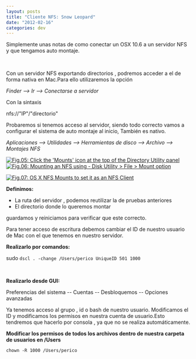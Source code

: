 ```yaml
---
layout: posts
title: "Cliente NFS: Snow Leopard"
date: "2012-02-16"
categories: dev
---
```


Simplemente unas notas de como conectar un OSX 10.6 a un servidor NFS y que tengamos auto montaje.

 

Con un servidor NFS exportando directorios , podremos acceder a el de forma nativa en Mac.Para ello utilizaremos la opción

_Finder --> Ir --> Conectarse a servidor_

Con la sintaxis

nfs://"IP"/"directorio"

Probaremos si tenemos acceso al servidor, siendo todo correcto vamos a configurar el sistema de auto montaje al inicio, También es nativo.

_Aplicaciones --> Utilidades --> Herramientas de disco --> Archivo --> Montajes NFS_

[![Fig.05: Click the 'Mounts' icon at the top of the Directory Utility panel](images/osx_leopard_nfs_diskutility_2.png "OS X: Mounts NFS icon at the top of the Directory Utility panel")](https://luispuente.net/?attachment_id=9005)[![Fig.06: Mounting an NFS using - Disk Utility > File > Mount option](images/NFS-Mounts-on-OSX.png "HowTo: NFS Mounts on OS X GUI Tool")](https://luispuente.net/?attachment_id=9006)

[![Fig.07: OS X NFS Mounts to set it as an NFS Client](images/set-mac-OS-X-as-an-NFS-client-300x191.png "HowTo: OS X NFS Mounts to set it as an NFS Client")](https://files.cyberciti.biz/uploads/faq/2010/10/set-mac-OS-X-as-an-NFS-client.png "HowTo: OS X NFS Mounts to set it as an NFS Client")

**Definimos:**

- La ruta del servidor , podemos reutilizar la de pruebas anteriores
- El directorio donde lo queremos montar

guardamos y reiniciamos para verificar que este correcto.

Para tener acceso de escritura debemos cambiar el ID de nuestro usuario de Mac con el que tenemos en nuestro servidor.

**Realizarlo por comandos:**

sudo `dscl . -change /Users/perico UniqueID 501 1000`

 

**Realizarlo desde GUI:**

Preferencias del sistema -- Cuentas -- Desbloquemos -- Opciones avanzadas

Ya tenemos acceso al grupo , id o bash de nuestro usuario. Modificamos el ID y modificamos los permisos en nuestra cuenta de usuario.Esto tendremos que hacerlo por consola , ya que no se realiza automáticamente.

**Modificar los permisos de todos los archivos dentro de nuestra carpeta de usuarios en /Users**

`chown -R 1000 /Users/perico`

